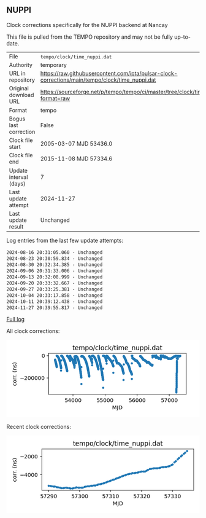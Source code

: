 
## NUPPI

Clock corrections specifically for the NUPPI backend at Nancay

This file is pulled from the TEMPO repository and may not be fully
up-to-date.

|     |     |
|:--- |:--- |
| File | `tempo/clock/time_nuppi.dat` |
| Authority | temporary |
| URL in repository | <https://raw.githubusercontent.com/ipta/pulsar-clock-corrections/main/tempo/clock/time_nuppi.dat> |
| Original download URL | <https://sourceforge.net/p/tempo/tempo/ci/master/tree/clock/time_nuppi.dat?format=raw> |
| Format | tempo |
| Bogus last correction | False |
| Clock file start | 2005-03-07 MJD 53436.0 |
| Clock file end | 2015-11-08 MJD 57334.6 |
| Update interval (days) | 7 |
| Last update attempt | 2024-11-27 |
| Last update result | Unchanged |

Log entries from the last few update attempts:
```
2024-08-16 20:31:05.060 - Unchanged
2024-08-23 20:30:59.834 - Unchanged
2024-08-30 20:32:34.385 - Unchanged
2024-09-06 20:31:33.006 - Unchanged
2024-09-13 20:32:08.999 - Unchanged
2024-09-20 20:33:32.667 - Unchanged
2024-09-27 20:33:25.381 - Unchanged
2024-10-04 20:33:17.858 - Unchanged
2024-10-11 20:39:12.438 - Unchanged
2024-11-27 20:39:55.817 - Unchanged
```
[Full log](https://raw.githubusercontent.com/ipta/pulsar-clock-corrections/main/log/tempo/clock/time_nuppi.dat.log)


All clock corrections:

![plot of all clock corrections](time_nuppi.dat.png "All corrections")

Recent clock corrections:

![plot of recent clock corrections](time_nuppi.dat.short.png "Recent corrections")

